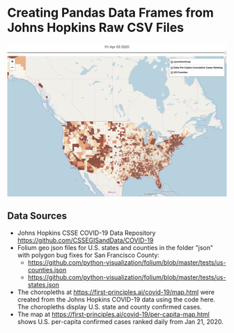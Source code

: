 # Creating Pandas Data Frames from Johns Hopkins Raw CSV Files
![US COVID-19 Cases By County, Per Capita](us_map.png)

## Data Sources
* Johns Hopkins CSSE COVID-19 Data Repository https://github.com/CSSEGISandData/COVID-19
* Folium geo json files for U.S. states and counties in the folder "json" with polygon bug fixes for San Francisco County:
  * https://github.com/python-visualization/folium/blob/master/tests/us-counties.json
  * https://github.com/python-visualization/folium/blob/master/tests/us-states.json
* The choropleths at https://first-principles.ai/covid-19/map.html were created from the Johns Hopkins COVID-19 data using the code here. The choropleths display U.S. state and county confirmed cases.
* The map at https://first-principles.ai/covid-19/per-capita-map.html shows U.S. per-capita confirmed cases ranked daily from Jan 21, 2020.
